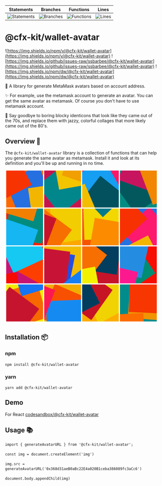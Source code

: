 | Statements                  | Branches                | Functions                 | Lines             |
| --------------------------- | ----------------------- | ------------------------- | ----------------- |
| ![Statements](https://img.shields.io/badge/statements-99.22%25-brightgreen.svg?style=flat) | ![Branches](https://img.shields.io/badge/branches-93.9%25-brightgreen.svg?style=flat) | ![Functions](https://img.shields.io/badge/functions-100%25-brightgreen.svg?style=flat) | ![Lines](https://img.shields.io/badge/lines-96.96%25-brightgreen.svg?style=flat) |

# @cfx-kit/wallet-avatar

![https://img.shields.io/npm/v/@cfx-kit/wallet-avatar](https://img.shields.io/npm/v/@cfx-kit/wallet-avatar)
![https://img.shields.io/github/issues-raw/ssbarbee/@cfx-kit/wallet-avatar](https://img.shields.io/github/issues-raw/ssbarbee/@cfx-kit/wallet-avatar)
![https://img.shields.io/npm/dw/@cfx-kit/wallet-avatar](https://img.shields.io/npm/dw/@cfx-kit/wallet-avatar)

🤡 A library for generate MetaMask avatars based on account address.

✨ For example, use the metamask account to generate an avatar. You can get the same avatar as metamask. Of course you don't have to use metamask account.

🤣 Say goodbye to boring blocky identicons that look like they came out of the 70s, and replace them with jazzy, colorful collages that more likely came out of the 80's.

## Overview 🧐

The `@cfx-kit/wallet-avatar` library is a collection of functions that can help you generate the same avatar as metamask. Install it and look at its definition and you'll be up and running in no time.

![example](./doc//example.png)

## Installation 📦

### npm

```npm install @cfx-kit/wallet-avatar```

### yarn

```yarn add @cfx-kit/wallet-avatar```

## Demo

For React [codesandbox/@cfx-kit/wallet-avatar](https://codesandbox.io/s/cfx-kit-wallet-avatar-demo-beqzvz?file=/src/App.js)

## Usage 📚

```tsx
import { generateAvatarURL } from '@cfx-kit/wallet-avatar';

const img = document.createElement('img')

img.src = generateAvatarURL('0x368d31aeB0aBc22E4a020B1ceba386089fc3aCc6')

document.body.appendChild(img)

```
